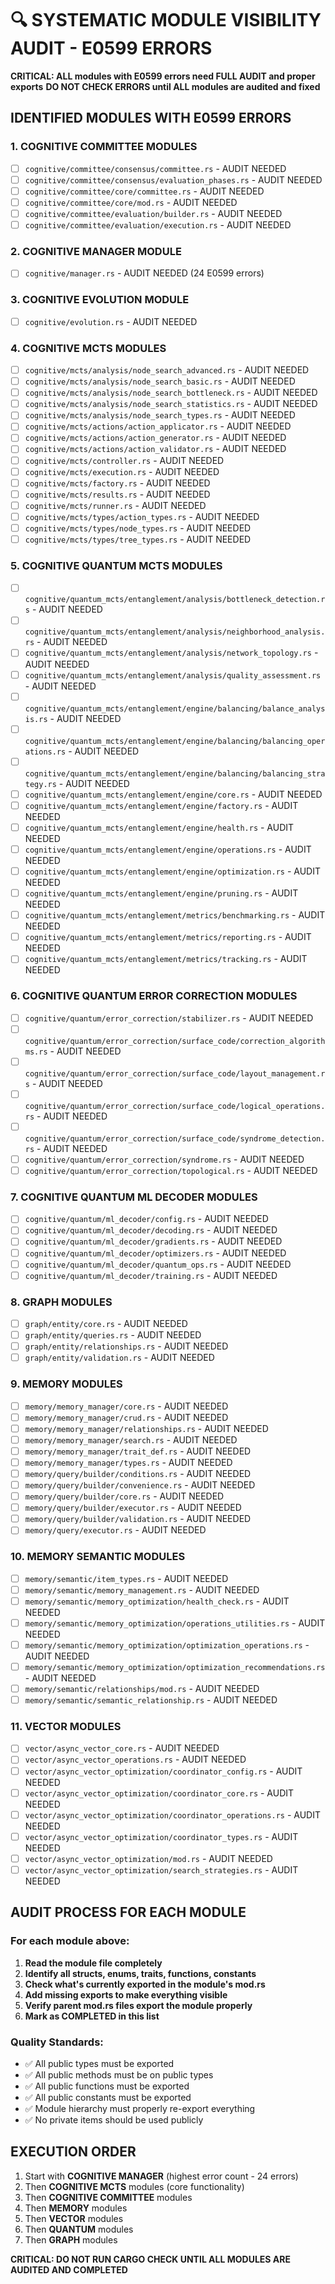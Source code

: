 # 🔍 SYSTEMATIC MODULE VISIBILITY AUDIT - E0599 ERRORS

**CRITICAL: ALL modules with E0599 errors need FULL AUDIT and proper exports**
**DO NOT CHECK ERRORS until ALL modules are audited and fixed**

## IDENTIFIED MODULES WITH E0599 ERRORS

### 1. COGNITIVE COMMITTEE MODULES
- [ ] `cognitive/committee/consensus/committee.rs` - AUDIT NEEDED
- [ ] `cognitive/committee/consensus/evaluation_phases.rs` - AUDIT NEEDED  
- [ ] `cognitive/committee/core/committee.rs` - AUDIT NEEDED
- [ ] `cognitive/committee/core/mod.rs` - AUDIT NEEDED
- [ ] `cognitive/committee/evaluation/builder.rs` - AUDIT NEEDED
- [ ] `cognitive/committee/evaluation/execution.rs` - AUDIT NEEDED

### 2. COGNITIVE MANAGER MODULE
- [ ] `cognitive/manager.rs` - AUDIT NEEDED (24 E0599 errors)

### 3. COGNITIVE EVOLUTION MODULE  
- [ ] `cognitive/evolution.rs` - AUDIT NEEDED

### 4. COGNITIVE MCTS MODULES
- [ ] `cognitive/mcts/analysis/node_search_advanced.rs` - AUDIT NEEDED
- [ ] `cognitive/mcts/analysis/node_search_basic.rs` - AUDIT NEEDED
- [ ] `cognitive/mcts/analysis/node_search_bottleneck.rs` - AUDIT NEEDED
- [ ] `cognitive/mcts/analysis/node_search_statistics.rs` - AUDIT NEEDED
- [ ] `cognitive/mcts/analysis/node_search_types.rs` - AUDIT NEEDED
- [ ] `cognitive/mcts/actions/action_applicator.rs` - AUDIT NEEDED
- [ ] `cognitive/mcts/actions/action_generator.rs` - AUDIT NEEDED
- [ ] `cognitive/mcts/actions/action_validator.rs` - AUDIT NEEDED
- [ ] `cognitive/mcts/controller.rs` - AUDIT NEEDED
- [ ] `cognitive/mcts/execution.rs` - AUDIT NEEDED
- [ ] `cognitive/mcts/factory.rs` - AUDIT NEEDED
- [ ] `cognitive/mcts/results.rs` - AUDIT NEEDED
- [ ] `cognitive/mcts/runner.rs` - AUDIT NEEDED
- [ ] `cognitive/mcts/types/action_types.rs` - AUDIT NEEDED
- [ ] `cognitive/mcts/types/node_types.rs` - AUDIT NEEDED
- [ ] `cognitive/mcts/types/tree_types.rs` - AUDIT NEEDED

### 5. COGNITIVE QUANTUM MCTS MODULES
- [ ] `cognitive/quantum_mcts/entanglement/analysis/bottleneck_detection.rs` - AUDIT NEEDED
- [ ] `cognitive/quantum_mcts/entanglement/analysis/neighborhood_analysis.rs` - AUDIT NEEDED
- [ ] `cognitive/quantum_mcts/entanglement/analysis/network_topology.rs` - AUDIT NEEDED
- [ ] `cognitive/quantum_mcts/entanglement/analysis/quality_assessment.rs` - AUDIT NEEDED
- [ ] `cognitive/quantum_mcts/entanglement/engine/balancing/balance_analysis.rs` - AUDIT NEEDED
- [ ] `cognitive/quantum_mcts/entanglement/engine/balancing/balancing_operations.rs` - AUDIT NEEDED
- [ ] `cognitive/quantum_mcts/entanglement/engine/balancing/balancing_strategy.rs` - AUDIT NEEDED
- [ ] `cognitive/quantum_mcts/entanglement/engine/core.rs` - AUDIT NEEDED
- [ ] `cognitive/quantum_mcts/entanglement/engine/factory.rs` - AUDIT NEEDED
- [ ] `cognitive/quantum_mcts/entanglement/engine/health.rs` - AUDIT NEEDED
- [ ] `cognitive/quantum_mcts/entanglement/engine/operations.rs` - AUDIT NEEDED
- [ ] `cognitive/quantum_mcts/entanglement/engine/optimization.rs` - AUDIT NEEDED
- [ ] `cognitive/quantum_mcts/entanglement/engine/pruning.rs` - AUDIT NEEDED
- [ ] `cognitive/quantum_mcts/entanglement/metrics/benchmarking.rs` - AUDIT NEEDED
- [ ] `cognitive/quantum_mcts/entanglement/metrics/reporting.rs` - AUDIT NEEDED
- [ ] `cognitive/quantum_mcts/entanglement/metrics/tracking.rs` - AUDIT NEEDED

### 6. COGNITIVE QUANTUM ERROR CORRECTION MODULES
- [ ] `cognitive/quantum/error_correction/stabilizer.rs` - AUDIT NEEDED
- [ ] `cognitive/quantum/error_correction/surface_code/correction_algorithms.rs` - AUDIT NEEDED
- [ ] `cognitive/quantum/error_correction/surface_code/layout_management.rs` - AUDIT NEEDED
- [ ] `cognitive/quantum/error_correction/surface_code/logical_operations.rs` - AUDIT NEEDED
- [ ] `cognitive/quantum/error_correction/surface_code/syndrome_detection.rs` - AUDIT NEEDED
- [ ] `cognitive/quantum/error_correction/syndrome.rs` - AUDIT NEEDED
- [ ] `cognitive/quantum/error_correction/topological.rs` - AUDIT NEEDED

### 7. COGNITIVE QUANTUM ML DECODER MODULES
- [ ] `cognitive/quantum/ml_decoder/config.rs` - AUDIT NEEDED
- [ ] `cognitive/quantum/ml_decoder/decoding.rs` - AUDIT NEEDED
- [ ] `cognitive/quantum/ml_decoder/gradients.rs` - AUDIT NEEDED
- [ ] `cognitive/quantum/ml_decoder/optimizers.rs` - AUDIT NEEDED
- [ ] `cognitive/quantum/ml_decoder/quantum_ops.rs` - AUDIT NEEDED
- [ ] `cognitive/quantum/ml_decoder/training.rs` - AUDIT NEEDED

### 8. GRAPH MODULES
- [ ] `graph/entity/core.rs` - AUDIT NEEDED
- [ ] `graph/entity/queries.rs` - AUDIT NEEDED
- [ ] `graph/entity/relationships.rs` - AUDIT NEEDED
- [ ] `graph/entity/validation.rs` - AUDIT NEEDED

### 9. MEMORY MODULES
- [ ] `memory/memory_manager/core.rs` - AUDIT NEEDED
- [ ] `memory/memory_manager/crud.rs` - AUDIT NEEDED
- [ ] `memory/memory_manager/relationships.rs` - AUDIT NEEDED
- [ ] `memory/memory_manager/search.rs` - AUDIT NEEDED
- [ ] `memory/memory_manager/trait_def.rs` - AUDIT NEEDED
- [ ] `memory/memory_manager/types.rs` - AUDIT NEEDED
- [ ] `memory/query/builder/conditions.rs` - AUDIT NEEDED
- [ ] `memory/query/builder/convenience.rs` - AUDIT NEEDED
- [ ] `memory/query/builder/core.rs` - AUDIT NEEDED
- [ ] `memory/query/builder/executor.rs` - AUDIT NEEDED
- [ ] `memory/query/builder/validation.rs` - AUDIT NEEDED
- [ ] `memory/query/executor.rs` - AUDIT NEEDED

### 10. MEMORY SEMANTIC MODULES
- [ ] `memory/semantic/item_types.rs` - AUDIT NEEDED
- [ ] `memory/semantic/memory_management.rs` - AUDIT NEEDED
- [ ] `memory/semantic/memory_optimization/health_check.rs` - AUDIT NEEDED
- [ ] `memory/semantic/memory_optimization/operations_utilities.rs` - AUDIT NEEDED
- [ ] `memory/semantic/memory_optimization/optimization_operations.rs` - AUDIT NEEDED
- [ ] `memory/semantic/memory_optimization/optimization_recommendations.rs` - AUDIT NEEDED
- [ ] `memory/semantic/relationships/mod.rs` - AUDIT NEEDED
- [ ] `memory/semantic/semantic_relationship.rs` - AUDIT NEEDED

### 11. VECTOR MODULES
- [ ] `vector/async_vector_core.rs` - AUDIT NEEDED
- [ ] `vector/async_vector_operations.rs` - AUDIT NEEDED
- [ ] `vector/async_vector_optimization/coordinator_config.rs` - AUDIT NEEDED
- [ ] `vector/async_vector_optimization/coordinator_core.rs` - AUDIT NEEDED
- [ ] `vector/async_vector_optimization/coordinator_operations.rs` - AUDIT NEEDED
- [ ] `vector/async_vector_optimization/coordinator_types.rs` - AUDIT NEEDED
- [ ] `vector/async_vector_optimization/mod.rs` - AUDIT NEEDED
- [ ] `vector/async_vector_optimization/search_strategies.rs` - AUDIT NEEDED

## AUDIT PROCESS FOR EACH MODULE

### For each module above:
1. **Read the module file completely**
2. **Identify all structs, enums, traits, functions, constants**
3. **Check what's currently exported in the module's mod.rs**
4. **Add missing exports to make everything visible**
5. **Verify parent mod.rs files export the module properly**
6. **Mark as COMPLETED in this list**

### Quality Standards:
- ✅ All public types must be exported
- ✅ All public methods must be on public types
- ✅ All public functions must be exported
- ✅ All public constants must be exported
- ✅ Module hierarchy must properly re-export everything
- ✅ No private items should be used publicly

## EXECUTION ORDER
1. Start with **COGNITIVE MANAGER** (highest error count - 24 errors)
2. Then **COGNITIVE MCTS** modules (core functionality)
3. Then **COGNITIVE COMMITTEE** modules
4. Then **MEMORY** modules
5. Then **VECTOR** modules
6. Then **QUANTUM** modules
7. Then **GRAPH** modules

**CRITICAL: DO NOT RUN CARGO CHECK UNTIL ALL MODULES ARE AUDITED AND COMPLETED**
